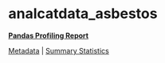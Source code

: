 # analcatdata_asbestos

[**Pandas Profiling Report**](https://epistasislab.github.io/penn-ml-benchmarks/profile/analcatdata_asbestos.html)

[Metadata](metadata.yaml) | [Summary Statistics](summary_stats.tsv)

